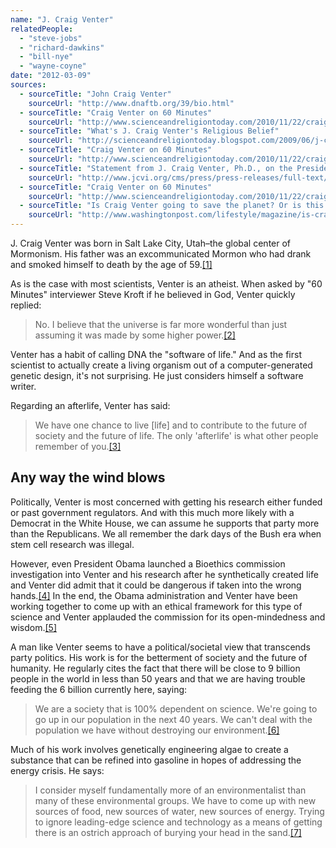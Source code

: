 ```yaml
---
name: "J. Craig Venter"
relatedPeople:
  - "steve-jobs"
  - "richard-dawkins"
  - "bill-nye"
  - "wayne-coyne"
date: "2012-03-09"
sources:
  - sourceTitle: "John Craig Venter"
    sourceUrl: "http://www.dnaftb.org/39/bio.html"
  - sourceTitle: "Craig Venter on 60 Minutes"
    sourceUrl: "http://www.scienceandreligiontoday.com/2010/11/22/craig-venter-on-60-minutes/"
  - sourceTitle: "What's J. Craig Venter's Religious Belief"
    sourceUrl: "http://scienceandreligiontoday.blogspot.com/2009/06/j-craig-venters-religious-beliefs.html"
  - sourceTitle: "Craig Venter on 60 Minutes"
    sourceUrl: "http://www.scienceandreligiontoday.com/2010/11/22/craig-venter-on-60-minutes/"
  - sourceTitle: "Statement from J. Craig Venter, Ph.D., on the Presidential Commission for the Study of Bioethical Issues Report, \"New Directions: The Ethics of Synthetic Biology and Emerging Technologies.\""
    sourceUrl: "http://www.jcvi.org/cms/press/press-releases/full-text/article/statement-from-j-craig-venter-phd-on-the-presidential-commission-for-the-study-of-bioethical-is/"
  - sourceTitle: "Craig Venter on 60 Minutes"
    sourceUrl: "http://www.scienceandreligiontoday.com/2010/11/22/craig-venter-on-60-minutes/"
  - sourceTitle: "Is Craig Venter going to save the planet? Or is this more hype from one of America's most controversial scientists?"
    sourceUrl: "http://www.washingtonpost.com/lifestyle/magazine/is-craig-venter-going-to-save-the-planet-or-is-this-more-hype-from-one-of-americas-most-controversial-scientists/2011/06/07/gIQAfr2c8I_story_4.html"
---
```


J. Craig Venter was born in Salt Lake City, Utah–the global center of Mormonism. His father was an excommunicated Mormon who had drank and smoked himself to death by the age of 59.<a class="source-citation" href="http://www.dnaftb.org/39/bio.html" title="John Craig Venter">[1]</a>

As is the case with most scientists, Venter is an atheist. When asked by "60 Minutes" interviewer Steve Kroft if he believed in God, Venter quickly replied:

>No. I believe that the universe is far more wonderful than just assuming it was made by some higher power.<a class="source-citation" href="http://www.scienceandreligiontoday.com/2010/11/22/craig-venter-on-60-minutes/" title="Craig Venter on 60 Minutes">[2]</a>

Venter has a habit of calling DNA the "software of life." And as the first scientist to actually create a living organism out of a computer-generated genetic design, it's not surprising. He just considers himself a software writer.

Regarding an afterlife, Venter has said:

>We have one chance to live [life] and to contribute to the future of society and the future of life. The only 'afterlife' is what other people remember of you.<a class="source-citation" href="http://scienceandreligiontoday.blogspot.com/2009/06/j-craig-venters-religious-beliefs.html" title="What&apos;s J. Craig Venter&apos;s Religious Belief">[3]</a>

## 

## Any way the wind blows

Politically, Venter is most concerned with getting his research either funded or past government regulators. And with this much more likely with a Democrat in the White House, we can assume he supports that party more than the Republicans. We all remember the dark days of the Bush era when stem cell research was illegal.

However, even President Obama launched a Bioethics commission investigation into Venter and his research after he synthetically created life and Venter did admit that it could be dangerous if taken into the wrong hands.<a class="source-citation" href="http://www.scienceandreligiontoday.com/2010/11/22/craig-venter-on-60-minutes/" title="Craig Venter on 60 Minutes">[4]</a> In the end, the Obama administration and Venter have been working together to come up with an ethical framework for this type of science and Venter applauded the commission for its open-mindedness and wisdom.<a class="source-citation" href="http://www.jcvi.org/cms/press/press-releases/full-text/article/statement-from-j-craig-venter-phd-on-the-presidential-commission-for-the-study-of-bioethical-is/" title="Statement from J. Craig Venter, Ph.D., on the Presidential Commission for the Study of Bioethical Issues Report, &quot;New Directions: The Ethics of Synthetic Biology and Emerging Technologies.&quot;">[5]</a>

A man like Venter seems to have a political/societal view that transcends party politics. His work is for the betterment of society and the future of humanity. He regularly cites the fact that there will be close to 9 billion people in the world in less than 50 years and that we are having trouble feeding the 6 billion currently here, saying:

>We are a society that is 100% dependent on science. We're going to go up in our population in the next 40 years. We can't deal with the population we have without destroying our environment.<a class="source-citation" href="http://www.scienceandreligiontoday.com/2010/11/22/craig-venter-on-60-minutes/" title="Craig Venter on 60 Minutes">[6]</a>

Much of his work involves genetically engineering algae to create a substance that can be refined into gasoline in hopes of addressing the energy crisis. He says:

>I consider myself fundamentally more of an environmentalist than many of these environmental groups. We have to come up with new sources of food, new sources of water, new sources of energy. Trying to ignore leading-edge science and technology as a means of getting there is an ostrich approach of burying your head in the sand.<a class="source-citation" href="http://www.washingtonpost.com/lifestyle/magazine/is-craig-venter-going-to-save-the-planet-or-is-this-more-hype-from-one-of-americas-most-controversial-scientists/2011/06/07/gIQAfr2c8I_story_4.html" title="Is Craig Venter going to save the planet? Or is this more hype from one of America&apos;s most controversial scientists?">[7]</a>